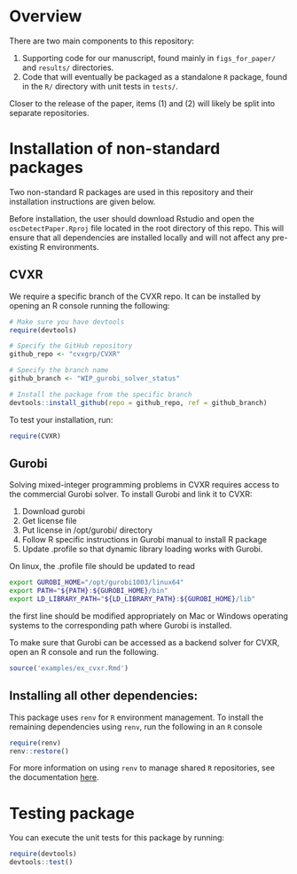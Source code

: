 # Overview
There are two main components to this repository:

1. Supporting code for our manuscript, found mainly in `figs_for_paper/` and `results/` directories.
2. Code that will eventually be packaged as a standalone `R` package, found in the `R/` directory with unit tests in `tests/`.

Closer to the release of the paper, items (1) and (2) will likely be split into separate repositories. 

# Installation of non-standard packages

Two non-standard R packages are used in this repository and their installation instructions are given below. 

Before installation, the user should download Rstudio and open the `oscDetectPaper.Rproj` file located in the root directory of this repo. This will ensure that all dependencies are installed locally and will not affect any pre-existing R environments.

## CVXR
We require a specific branch of the CVXR repo. It can be installed by opening an R console running the following: 
```R
# Make sure you have devtools
require(devtools)

# Specify the GitHub repository
github_repo <- "cvxgrp/CVXR"

# Specify the branch name 
github_branch <- "WIP_gurobi_solver_status"

# Install the package from the specific branch
devtools::install_github(repo = github_repo, ref = github_branch)
```

To test your installation, run:
```R
require(CVXR)
```

## Gurobi

Solving mixed-integer programming problems in CVXR requires access to the commercial Gurobi solver. To install Gurobi and link it to CVXR:

1. Download gurobi
2. Get license file
3. Put license in /opt/gurobi/ directory
4. Follow R specific instructions in Gurobi manual to install R package
5. Update .profile so that dynamic library loading works with Gurobi. 

On linux, the .profile file should be updated to read
```bash
export GUROBI_HOME="/opt/gurobi1003/linux64"
export PATH="${PATH}:${GUROBI_HOME}/bin"
export LD_LIBRARY_PATH="${LD_LIBRARY_PATH}:${GUROBI_HOME}/lib"
```

the first line should be modified appropriately on Mac or Windows operating systems to the corresponding path where Gurobi is installed.


To make sure that Gurobi can be accessed as a backend solver for CVXR, open an R console and run the following.
```R
source('examples/ex_cvxr.Rmd')
```

## Installing all other dependencies:
This package uses `renv` for `R` environment management. To install the remaining dependencies using `renv`, run the following in an `R` console
```R
require(renv)
renv::restore()
```
For more information on using `renv` to manage shared `R` repositories, see the documentation [here](https://rstudio.github.io/renv/articles/collaborating.html).


# Testing package

You can execute the unit tests for this package by running:
```R
require(devtools)
devtools::test()
```